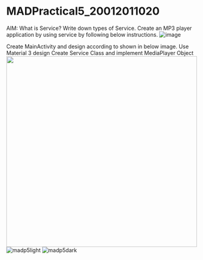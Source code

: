 # MADPractical5_20012011020
AIM: What is Service? Write down types of Service. Create an MP3 player application by using service by following below instructions.
![image](https://user-images.githubusercontent.com/107744227/191304413-700948e5-cd04-4a0c-a49c-c6769b0bab2a.png)

Create MainActivity and design according to shown in below image. Use Material 3 design
Create Service Class and implement MediaPlayer Object
<image src="https://user-images.githubusercontent.com/107744227/191305407-8a220744-5f8a-47e2-9686-b189eef5dcba.jpg" width='500'>
![madp5light](https://user-images.githubusercontent.com/107744227/191305407-8a220744-5f8a-47e2-9686-b189eef5dcba.jpg)
![madp5dark](https://user-images.githubusercontent.com/107744227/191305425-b7057f6c-6f55-4811-9a94-c37f88cc158f.jpg)
